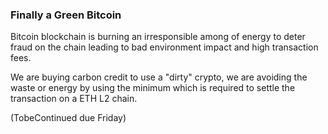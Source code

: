 ---
---
### Finally a Green Bitcoin

Bitcoin blockchain is burning an irresponsible among of energy to deter fraud on the chain
leading to bad environment impact and high transaction fees.

We are buying carbon credit to use a "dirty" crypto,
we are avoiding the waste or energy by using the minimum which is required to settle the transaction
on a ETH L2 chain.

(TobeContinued due Friday)
